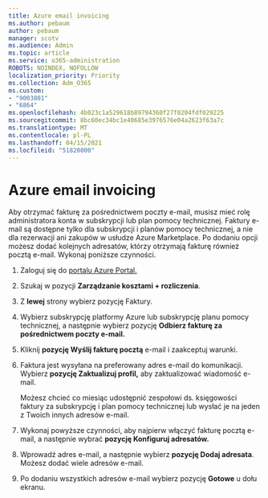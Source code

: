 ```yaml
---
title: Azure email invoicing
ms.author: pebaum
author: pebaum
manager: scotv
ms.audience: Admin
ms.topic: article
ms.service: o365-administration
ROBOTS: NOINDEX, NOFOLLOW
localization_priority: Priority
ms.collection: Adm_O365
ms.custom:
- "9003801"
- "6864"
ms.openlocfilehash: 4b023c1a529618b89794360f27f0204fdf029225
ms.sourcegitcommit: 8bc60ec34bc1e40685e3976576e04a2623f63a7c
ms.translationtype: MT
ms.contentlocale: pl-PL
ms.lasthandoff: 04/15/2021
ms.locfileid: "51820800"
---
```

# <a name="azure-email-invoicing"></a>Azure email invoicing

Aby otrzymać fakturę za pośrednictwem poczty e-mail, musisz mieć rolę administratora konta w subskrypcji lub plan pomocy technicznej. Faktury e-mail są dostępne tylko dla subskrypcji i planów pomocy technicznej, a nie dla rezerwacji ani zakupów w usłudze Azure Marketplace. Po dodaniu opcji możesz dodać kolejnych adresatów, którzy otrzymają fakturę również pocztą e-mail. Wykonaj poniższe czynności.

1. Zaloguj się do [portalu Azure Portal.](https://portal.azure.com/)
2. Szukaj w pozycji **Zarządzanie kosztami + rozliczenia**.
3. Z **lewej** strony wybierz pozycję Faktury.
4. Wybierz subskrypcję platformy Azure lub subskrypcję planu pomocy technicznej, a następnie wybierz pozycję **Odbierz fakturę za pośrednictwem poczty e-mail.**
5. Kliknij **pozycję Wyślij fakturę pocztą** e-mail i zaakceptuj warunki.
6. Faktura jest wysyłana na preferowany adres e-mail do komunikacji. Wybierz **pozycję Zaktualizuj profil,** aby zaktualizować wiadomość e-mail.  

    Możesz chcieć co miesiąc udostępnić zespołowi ds. księgowości faktury za subskrypcję i plan pomocy technicznej lub wysłać je na jeden z Twoich innych adresów e-mail.  

7. Wykonaj powyższe czynności, aby najpierw włączyć fakturę pocztą e-mail, a następnie wybrać  **pozycję Konfiguruj adresatów.**
8. Wprowadź adres e-mail, a następnie wybierz **pozycję Dodaj adresata**. Możesz dodać wiele adresów e-mail.
9. Po dodaniu wszystkich adresów e-mail wybierz pozycję **Gotowe** u dołu ekranu.
